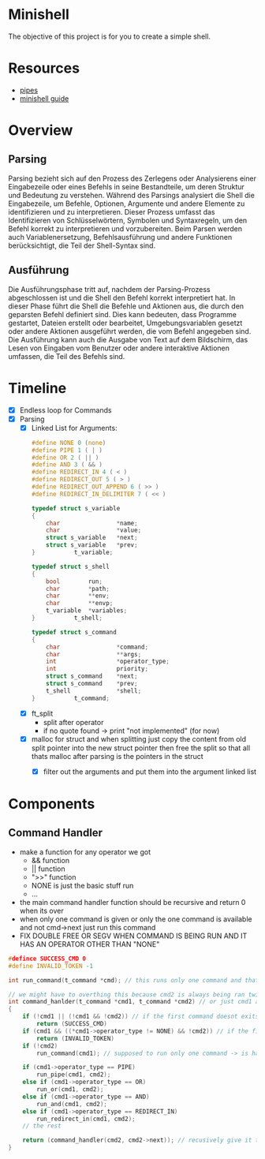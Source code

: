 # Minishell
The objective of this project is for you to create a simple shell.

# Resources
- [pipes](https://reactive.so/post/42-a-comprehensive-guide-to-pipex)
- [minishell guide](https://achrafbelarif.medium.com/42cursus-minishell-29cd25f972e6)

# Overview
## Parsing
Parsing bezieht sich auf den Prozess des Zerlegens oder Analysierens einer Eingabezeile oder eines Befehls in seine Bestandteile, um deren Struktur und Bedeutung zu verstehen.
Während des Parsings analysiert die Shell die Eingabezeile, um Befehle, Optionen, Argumente und andere Elemente zu identifizieren und zu interpretieren.
Dieser Prozess umfasst das Identifizieren von Schlüsselwörtern, Symbolen und Syntaxregeln, um den Befehl korrekt zu interpretieren und vorzubereiten.
Beim Parsen werden auch Variablenersetzung, Befehlsausführung und andere Funktionen berücksichtigt, die Teil der Shell-Syntax sind.

## Ausführung
Die Ausführungsphase tritt auf, nachdem der Parsing-Prozess abgeschlossen ist und die Shell den Befehl korrekt interpretiert hat.
In dieser Phase führt die Shell die Befehle und Aktionen aus, die durch den geparsten Befehl definiert sind.
Dies kann bedeuten, dass Programme gestartet, Dateien erstellt oder bearbeitet, Umgebungsvariablen gesetzt oder andere Aktionen ausgeführt werden, die vom Befehl angegeben sind.
Die Ausführung kann auch die Ausgabe von Text auf dem Bildschirm, das Lesen von Eingaben vom Benutzer oder andere interaktive Aktionen umfassen, die Teil des Befehls sind.

# Timeline
- [x] Endless loop for Commands
- [x] Parsing
	- [x] Linked List for Arguments:
		```c
		#define NONE 0 (none)
		#define PIPE 1 ( | )
		#define OR 2 ( || )
		#define AND 3 ( && )
		#define REDIRECT_IN 4 ( < )
		#define REDIRECT_OUT 5 ( > )
		#define REDIRECT_OUT_APPEND 6 ( >> )
		#define REDIRECT_IN_DELIMITER 7 ( << )

		typedef struct s_variable
		{
			char				*name;
			char				*value;
			struct s_variable	*next;
			struct s_variable	*prev;
		}			t_variable;

		typedef struct s_shell
		{
			bool		run;
			char		*path;
			char		**env;
			char		**envp;
			t_variable	*variables;
		}			t_shell;

		typedef struct s_command
		{
			char				*command;
			char				**args;
			int					*operator_type;
			int					priority;
			struct s_command	*next;
			struct s_command	*prev;
			t_shell				*shell;
		}			t_command;
		```
	- [x]  ft_split
		- split after operator
		- if no quote found -> print "not implemented" (for now)
	- [x] malloc for struct and when splitting just copy the content from old split pointer into the new struct pointer then free the split so that all thats malloc after parsing is the pointers in the struct
        - [x] filter out the arguments and put them into the argument linked list


# Components
## Command Handler
- make a function for any operator we got
	- && function
 	- || function
  	- ">>" function
  	- NONE is just the basic stuff run
	- ...
- the main command handler function should be recursive and return 0 when its over
- when only one command is given or only the one command is available and not cmd->next just run this command
- FIX DOUBLE FREE OR SEGV WHEN COMMAND IS BEING RUN AND IT HAS AN OPERATOR OTHER THAN "NONE"
```c
#defince SUCCESS_CMD 0
#define INVALID_TOKEN -1

int	run_command(t_command *cmd); // this runs only one command and that is basically like the old command handler we have but without a loop and we know there is no operator

// we might have to overthing this because cmd2 is always being ran twice
int	command_hanlder(t_command *cmd1, t_command *cmd2) // or just cmd1 and we get the next one by cmd1->next
{
	if (!cmd1 || (!cmd1 && !cmd2)) // if the first command doesnt exits OR of both commands dont exist return 0 for done
		return (SUCCESS_CMD)
	if (cmd1 && ((*cmd1->operator_type != NONE) && !cmd2)) // if the first command does exist and it has an operator type but there is no operator return error for operator given but no second command (we might have to code completion for that too)
		return (INVALID_TOKEN)
	if (!cmd2)
		run_command(cmd1); // supposed to run only one command -> is handling one command with no operator

	if (cmd1->operator_type == PIPE)
		run_pipe(cmd1, cmd2);
	else if (cmd1->operator_type == OR)
		run_or(cmd1, cmd2);
	else if (cmd1->operator_type == AND)
		run_and(cmd1, cmd2);
	else if (cmd1->operator_type == REDIRECT_IN)
		run_redirect_in(cmd1, cmd2);
	// the rest

	return (command_handler(cmd2, cmd2->next)); // recusively give it the next two commands
}
```

